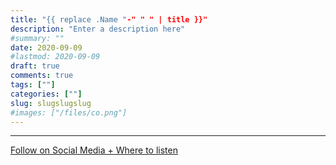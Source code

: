 ```yaml
---
title: "{{ replace .Name "-" " " | title }}"
description: "Enter a description here"
#summary: ""
date: 2020-09-09
#lastmod: 2020-09-09
draft: true
comments: true
tags: [""]
categories: [""]
slug: slugslugslug
#images: ["/files/co.png"]
---
```



---

[Follow on Social Media + Where to listen](/links)
